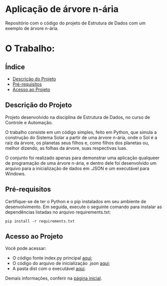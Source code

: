 # Aplicação de árvore n-ária
Repositório com o código do projeto de Estrutura de Dados com um exemplo de árvore n-ária.

# O Trabalho:

## Índice

* [Descrição do Projeto](#descrição-do-projeto)
* [Pré-requisitos](#pré-requisitos)
* [Acesso ao Projeto](#acesso-ao-projeto)

## Descrição do Projeto

Projeto desenvolvido na disciplina de Estrutura de Dados, no curso de Controle e Automação. 

O trabalho consiste em um código simples, feito em Python, que simula a construção do Sistema Solar a partir de uma árvore n-ária, onde o Sol é a raiz da árvore, os planetas seus filhos e, como filhos dos planetas ou, melhor dizendo, as folhas da árvore, suas respectivas luas.

O conjunto foi realizado apenas para demonstrar uma aplicação qualqueer de programação de uma árvore n-ária, e dentro dele foi desenvolvido um arquivo para a inicialização de dados em .JSON e um executável para Windows.

## Pré-requisitos

Certifique-se de ter o Python e o pip instalados em seu ambiente de desenvolvimento. Em seguida, execute o seguinte comando para instalar as dependências listadas no arquivo requirements.txt:

```
pip install -r requirements.txt
```

## Acesso ao Projeto

Você pode acessar: 

- O código fonte index.py principal [aqui](https://github.com/Kayzwk/arvore-n-aria/blob/main/index.py);<br>
- O código do arquivo de inicialização .json [aqui](https://github.com/Kayzwk/arvore-n-aria/blob/main/dist/test.json);<br>
- A pasta dist com o executável [aqui](https://github.com/Kayzwk/arvore-n-aria/tree/main/dist).

Demais informações, conferir na [página inicial](https://github.com/Kayzwk/arvore-n-aria/tree/main).




